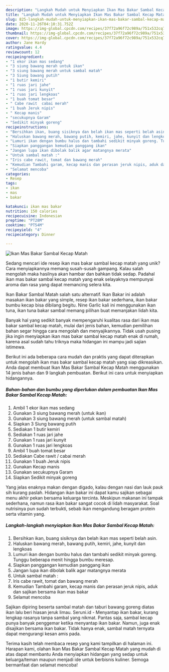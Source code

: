 ```yaml
---
description: "Langkah Mudah untuk Menyiapkan Ikan Mas Bakar Sambal Kecap Matah, Bisa Manjain Lidah"
title: "Langkah Mudah untuk Menyiapkan Ikan Mas Bakar Sambal Kecap Matah, Bisa Manjain Lidah"
slug: 825-langkah-mudah-untuk-menyiapkan-ikan-mas-bakar-sambal-kecap-matah-bisa-manjain-lidah
date: 2020-11-26T04:10:31.752Z
image: https://img-global.cpcdn.com/recipes/37f72a96f72c989a/751x532cq70/ikan-mas-bakar-sambal-kecap-matah-foto-resep-utama.jpg
thumbnail: https://img-global.cpcdn.com/recipes/37f72a96f72c989a/751x532cq70/ikan-mas-bakar-sambal-kecap-matah-foto-resep-utama.jpg
cover: https://img-global.cpcdn.com/recipes/37f72a96f72c989a/751x532cq70/ikan-mas-bakar-sambal-kecap-matah-foto-resep-utama.jpg
author: Jane Hardy
ratingvalue: 4.4
reviewcount: 12
recipeingredient:
- "1 ekor ikan mas sedang"
- "3 siung bawang merah untuk ikan"
- "3 siung bawang merah untuk sambal matah"
- "3 Siung bawang putih"
- "1 butir kemiri"
- "1 ruas jari jahe"
- "1 ruas jari kunyit"
- "1 ruas jari lengkoas"
- "1 buah tomat besar"
- " Cabe rawit  cabai merah"
- "1 buah Jeruk nipis"
- " Kecap manis"
- "secukupnya Garam"
- "Sedikit minyak goreng"
recipeinstructions:
- "Bersihkan ikan, buang sisiknya dan belah ikan mas seperti belah asin."
- "Haluskan bawang merah, bawang putih, kemiri, jahe, kunyit dan lengkoas"
- "Lumuri ikan dengan bumbu halus dan tambahi sedikit minyak goreng. Tunggu beberapa menit hingga bumbu meresap."
- "Siapkan panggangan kemudian panggang ikan"
- "Jangan lupa ikan dibolak balik agar matangnya merata"
- "Untuk sambal matah :"
- "Iris cabe rawit, tomat dan bawang merah"
- "Kemudian Tambahi garam, kecap manis dan perasan jeruk nipis, aduk dan sajikan bersama ikan mas bakar"
- "Selamat mencoba"
categories:
- Resep
tags:
- ikan
- mas
- bakar

katakunci: ikan mas bakar 
nutrition: 150 calories
recipecuisine: Indonesian
preptime: "PT28M"
cooktime: "PT54M"
recipeyield: "4"
recipecategory: Dinner

---
```



![Ikan Mas Bakar Sambal Kecap Matah](https://img-global.cpcdn.com/recipes/37f72a96f72c989a/751x532cq70/ikan-mas-bakar-sambal-kecap-matah-foto-resep-utama.jpg)

Sedang mencari ide resep ikan mas bakar sambal kecap matah yang unik? Cara menyiapkannya memang susah-susah gampang. Kalau salah mengolah maka hasilnya akan hambar dan bahkan tidak sedap. Padahal ikan mas bakar sambal kecap matah yang enak selayaknya mempunyai aroma dan rasa yang dapat memancing selera kita.

Ikan Bakar Sambal Matah salah satu alternatif. Ikan Bakar ini adalah masakan ikan bakar yang simple, resep ikan bakar sederhana, ikan bakar bumbu kecap bisa dibilang begitu. Nine Garlic kali ini menggunakan ikan tuna, ikan tuna bakar sambal memang pilihan buat memanjakan lidah kita.

Banyak hal yang sedikit banyak mempengaruhi kualitas rasa dari ikan mas bakar sambal kecap matah, mulai dari jenis bahan, kemudian pemilihan bahan segar hingga cara mengolah dan menyajikannya. Tidak usah pusing jika ingin menyiapkan ikan mas bakar sambal kecap matah enak di rumah, karena asal sudah tahu triknya maka hidangan ini mampu jadi sajian istimewa.


Berikut ini ada beberapa cara mudah dan praktis yang dapat diterapkan untuk mengolah ikan mas bakar sambal kecap matah yang siap dikreasikan. Anda dapat membuat Ikan Mas Bakar Sambal Kecap Matah menggunakan 14 jenis bahan dan 9 langkah pembuatan. Berikut ini cara untuk menyiapkan hidangannya.

<!--inarticleads1-->

##### Bahan-bahan dan bumbu yang diperlukan dalam pembuatan Ikan Mas Bakar Sambal Kecap Matah:

1. Ambil 1 ekor ikan mas sedang
1. Gunakan 3 siung bawang merah (untuk ikan)
1. Gunakan 3 siung bawang merah (untuk sambal matah)
1. Siapkan 3 Siung bawang putih
1. Sediakan 1 butir kemiri
1. Sediakan 1 ruas jari jahe
1. Gunakan 1 ruas jari kunyit
1. Gunakan 1 ruas jari lengkoas
1. Ambil 1 buah tomat besar
1. Sediakan  Cabe rawit / cabai merah
1. Gunakan 1 buah Jeruk nipis
1. Gunakan  Kecap manis
1. Gunakan secukupnya Garam
1. Siapkan Sedikit minyak goreng


Yang jelas enaknya makan dengan digado, kalau dengan nasi dan lauk pauk sih kurang paslah. Hidangan ikan bakar ini dapat kamu sajikan sebagai menu akhir pekan bersama keluarga tercinta. Meskipun makanan ini tampak sederhana, namun rasa ikan bakar sangat cocok di lidah masyarakat. Soal nutrisinya pun sudah terbukti, sebab ikan mengandung beragam protein serta vitamin yang. 

<!--inarticleads2-->

##### Langkah-langkah menyiapkan Ikan Mas Bakar Sambal Kecap Matah:

1. Bersihkan ikan, buang sisiknya dan belah ikan mas seperti belah asin.
1. Haluskan bawang merah, bawang putih, kemiri, jahe, kunyit dan lengkoas
1. Lumuri ikan dengan bumbu halus dan tambahi sedikit minyak goreng. Tunggu beberapa menit hingga bumbu meresap.
1. Siapkan panggangan kemudian panggang ikan
1. Jangan lupa ikan dibolak balik agar matangnya merata
1. Untuk sambal matah :
1. Iris cabe rawit, tomat dan bawang merah
1. Kemudian Tambahi garam, kecap manis dan perasan jeruk nipis, aduk dan sajikan bersama ikan mas bakar
1. Selamat mencoba


Sajikan dipiring beserta sambal matah dan taburi bawang goreng diatas ikan lalu beri hiasan jeruk limau. Seruni.id - Menyantap ikan bakar, kurang lengkap rasanya tanpa sambal yang nikmat. Pantas saja, sambal kecap punya banyak penggemar ketika menyantap ikan bakar. Namun, juga enak disajikan bersama ikan bakar. Tidak hanya enak, sambal matah ternyata dapat mengurangi kesan amis pada. 

Terima kasih telah membaca resep yang kami tampilkan di halaman ini. Harapan kami, olahan Ikan Mas Bakar Sambal Kecap Matah yang mudah di atas dapat membantu Anda menyiapkan hidangan yang sedap untuk keluarga/teman maupun menjadi ide untuk berbisnis kuliner. Semoga bermanfaat dan selamat mencoba!
